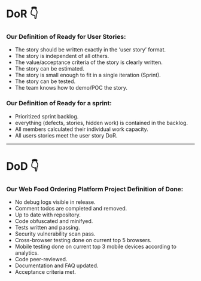 # DoR 👇
### Our Definition of Ready for User Stories:
- The story should be written exactly in the ‘user story’ format.
- The story is independent of all others.
- The value/acceptance criteria of the story is clearly written.
- The story can be estimated.
- The story is small enough to fit in a single iteration (Sprint).
- The story can be tested.
- The team knows how to demo/POC the story.

### Our Definition of Ready for a sprint:
- Prioritized sprint backlog.
- everything (defects, stories, hidden work) is contained in the backlog.
- All members calculated their individual work capacity.
- All users stories meet the user story DoR.

----
# DoD 👇
### Our Web Food Ordering Platform Project Definition of Done:
- No debug logs visible in release.
- Comment todos are completed and removed.
- Up to date with repository.
- Code obfuscated and minifyed.
- Tests written and passing.
- Security vulnerability scan pass.
- Cross-browser testing done on current top 5 browsers.
- Mobile testing done on current top 3 mobile devices according to analytics.
- Code peer-reviewed.
- Documentation and FAQ updated.
- Acceptance criteria met.